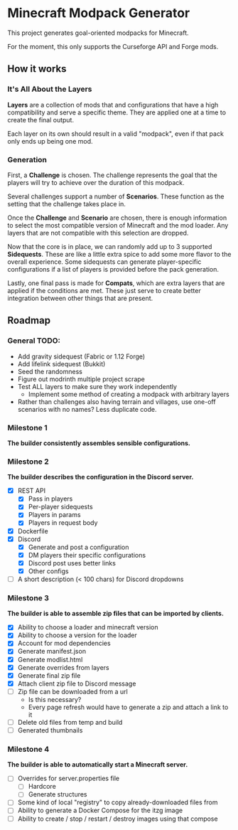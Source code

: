 # Minecraft Modpack Generator

This project generates goal-oriented modpacks for Minecraft.

For the moment, this only supports the Curseforge API and Forge mods.

## How it works
### It's All About the Layers
**Layers** are a collection of mods that and configurations that have a high compatibility and serve a specific theme.
They are applied one at a time to create the final output.

Each layer on its own should result in a valid "modpack", even if that pack only ends up being one mod.

### Generation
First, a **Challenge** is chosen. The challenge represents the goal that the players will try to achieve
over the duration of this modpack.

Several challenges support a number of **Scenarios**. These function as the setting that the challenge takes place in.

Once the **Challenge** and **Scenario** are chosen, there is enough information to select the most compatible version of
Minecraft and the mod loader. Any layers that are not compatible with this selection are dropped.

Now that the core is in place, we can randomly add up to 3 supported **Sidequests**. These are like a little extra spice
to add some more flavor to the overall experience. Some sidequests can generate player-specific configurations if a
list of players is provided before the pack generation.

Lastly, one final pass is made for **Compats**, which are extra layers that are applied if the conditions are met.
These just serve to create better integration between other things that are present.

## Roadmap

### General TODO:
- Add gravity sidequest (Fabric or 1.12 Forge)
- Add lifelink sidequest (Bukkit)
- Seed the randomness
- Figure out modrinth multiple project scrape
- Test ALL layers to make sure they work independently
  - Implement some method of creating a modpack with arbitrary layers
- Rather than challenges also having terrain and villages, use one-off scenarios with no names? Less duplicate code.

### Milestone 1
**The builder consistently assembles sensible configurations.**

### Milestone 2
**The builder describes the configuration in the Discord server.**
- [x] REST API
  - [x] Pass in players
  - [x] Per-player sidequests
  - [x] Players in params
  - [x] Players in request body
- [x] Dockerfile
- [x] Discord
  - [x] Generate and post a configuration
  - [x] DM players their specific configurations
  - [x] Discord post uses better links
  - [x] Other configs
- [ ] A short description (< 100 chars) for Discord dropdowns

### Milestone 3
**The builder is able to assemble zip files that can be imported by clients.**
- [x] Ability to choose a loader and minecraft version
- [x] Ability to choose a version for the loader
- [x] Account for mod dependencies
- [x] Generate manifest.json
- [x] Generate modlist.html
- [x] Generate overrides from layers
- [x] Generate final zip file
- [x] Attach client zip file to Discord message
- [ ] Zip file can be downloaded from a url
  - Is this necessary?
  - Every page refresh would have to generate a zip and attach a link to it
- [ ] Delete old files from temp and build
- [ ] Generated thumbnails

### Milestone 4
**The builder is able to automatically start a Minecraft server.**
- [ ] Overrides for server.properties file
  - [ ] Hardcore
  - [ ] Generate structures
- [ ] Some kind of local "registry" to copy already-downloaded files from
- [ ] Ability to generate a Docker Compose for the itzg image
- [ ] Ability to create / stop / restart / destroy images using that compose
